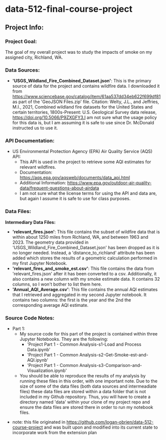 # data-512-final-course-project
## Project Info:
### Project Goal:
The goal of my overall project was to study the impacts of smoke on my assigned city, Richland, WA. 

### Data Sources:
- **'USGS_Wildland_Fire_Combined_Dataset.json'**: This is the primary source of data for the project and contains wildfire data. I downloaded it from https://www.sciencebase.gov/catalog/item/61aa537dd34eb622f699df81 as part of the 'GeoJSON Files.zip' file. Citation: Welty, J.L., and Jeffries, M.I., 2021, Combined wildland fire datasets for the United States and certain territories, 1800s-Present: U.S. Geological Survey data release, https://doi.org/10.5066/P9ZXGFY3.I am not sure what the usage policy for this data is, but I am assuming it is safe to use since Dr. McDonald instructed us to use it.

### API Documentation:
- US Environmental Protection Agency (EPA) Air Quality Service (AQS) API:
    - This API is used in the project to retrieve some AQI estimates for relevant wildfires.
    - Documentation: https://aqs.epa.gov/aqsweb/documents/data_api.html
    - Additional Information: https://www.epa.gov/outdoor-air-quality-data/frequent-questions-about-airdata
    - I am not sure what the license terms for using the API and data are, but again I assume it is safe to use for class purposes.

### Data Files:
**Intermediary Data Files:**
- **'relevant_fires.json'**: This file contains the subset of wildfire data that is within about 1250 miles from Richland, WA, and between 1963 and 2023. The geometry data provided in 'USGS_Wildland_Fire_Combined_Dataset.json' has been dropped as it is no longer needed. Instead, a 'distance_to_richland' attribute has been added which stores the results of a geometric calculation performed in my first Jupyter Notebook.
- **'relevant_fires_and_smoke_est.csv'**: This file contains the data from 'relevant_fires.json' after it has been converted to a csv. Additionally, it also contains a new column with my smoke estimate data. It contains 32 columns, so I won't bother to list them here.
- **'Annual_AQI_Average.csv'**: This file contains the annual AQI estimates that I retrieved and aggregated in my second Jupyter notebook. It contains two columns: the first is the year and the 2nd the corresponding average AQI estimate. 

### Source Code Notes:
- Part 1:
    - My source code for this part of the project is contained within three Jupyter Notebooks. They are the following:
        - 'Project Part 1 - Common Analysis-s1-Load and Process Data.ipynb'
        - 'Project Part 1 - Common Analysis-s2-Get-Smoke-est-and-AQI.ipynb'
        - 'Project Part 1 - Common Analysis-s3-Comparison-and-Visualization.ipynb'
    - You should be able to reproduce the results of my analysis by running these files in this order, with one important note. Due to the size of some of the data files (both data sources and intermeadiate files) these data files are stored within a data folder that is not included in my Github repository. Thus, you will have to create a directory named 'data' within your clone of my project repo and ensure the data files are stored there in order to run my notebook files.


* note: this file originated in https://github.com/logan-obrien/data-512-course-project and was built upon and modified into its current state to incorporate work from the extension plan